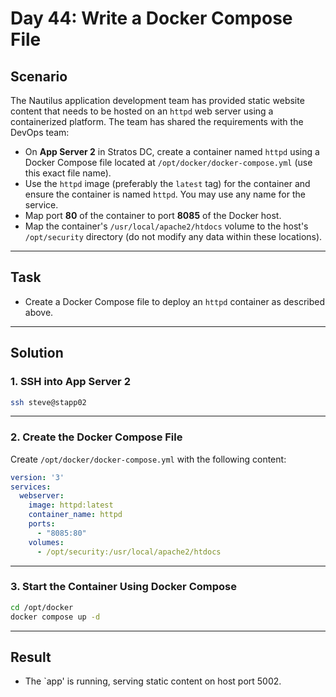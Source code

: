 # Day 44: Write a Docker Compose File

## Scenario

The Nautilus application development team has provided static website content that needs to be hosted on an `httpd` web server using a containerized platform. The team has shared the requirements with the DevOps team:

- On **App Server 2** in Stratos DC, create a container named `httpd` using a Docker Compose file located at `/opt/docker/docker-compose.yml` (use this exact file name).
- Use the `httpd` image (preferably the `latest` tag) for the container and ensure the container is named `httpd`. You may use any name for the service.
- Map port **80** of the container to port **8085** of the Docker host.
- Map the container's `/usr/local/apache2/htdocs` volume to the host's `/opt/security` directory (do not modify any data within these locations).

---

## Task

- Create a Docker Compose file to deploy an `httpd` container as described above.

---

## Solution

### 1. SSH into App Server 2

```bash
ssh steve@stapp02
```

---

### 2. Create the Docker Compose File

Create `/opt/docker/docker-compose.yml` with the following content:

```yaml
version: '3'
services:
  webserver:
    image: httpd:latest
    container_name: httpd
    ports:
      - "8085:80"
    volumes:
      - /opt/security:/usr/local/apache2/htdocs
```

---

### 3. Start the Container Using Docker Compose

```bash
cd /opt/docker
docker compose up -d
```

---

## Result

- The `app' is running, serving static content on host port 5002.
